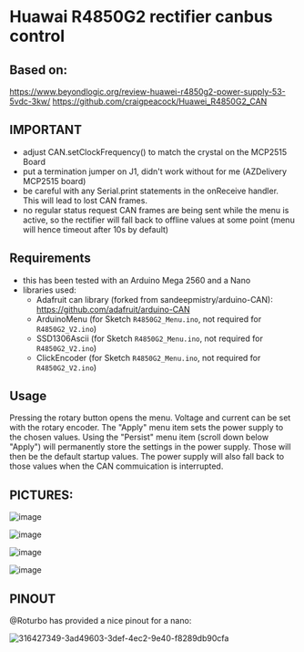 # Huawai R4850G2 rectifier canbus control

  ## Based on:

   https://www.beyondlogic.org/review-huawei-r4850g2-power-supply-53-5vdc-3kw/
   https://github.com/craigpeacock/Huawei_R4850G2_CAN

  ## IMPORTANT

   - adjust CAN.setClockFrequency() to match the crystal on the MCP2515 Board
   - put a termination jumper on J1, didn't work without for me (AZDelivery MCP2515 board)
   - be careful with any Serial.print statements in the onReceive handler. This will lead to lost CAN frames.
   - no regular status request CAN frames are being sent while the menu is active, so the rectifier will
     fall back to offline values at some point (menu will hence timeout after 10s by default)

  ## Requirements 
   
   - this has been tested with an Arduino Mega 2560 and a Nano
   - libraries used:
      * Adafruit can library (forked from sandeepmistry/arduino-CAN):
        https://github.com/adafruit/arduino-CAN
      * ArduinoMenu (for Sketch `R4850G2_Menu.ino`, not required for `R4850G2_V2.ino`)
      * SSD1306Ascii (for Sketch `R4850G2_Menu.ino`, not required for `R4850G2_V2.ino`)
      * ClickEncoder (for Sketch `R4850G2_Menu.ino`, not required for `R4850G2_V2.ino`)

  ## Usage

Pressing the rotary button opens the menu. Voltage and current can be set with the rotary encoder. The "Apply" menu item sets the power supply to the chosen values. Using the "Persist" menu item (scroll down below "Apply") will permanently store the settings in the power supply. Those will then be the default startup values. The power supply will also fall back to those values when the CAN commuication is interrupted.
    
  ## PICTURES:

![image](https://github.com/user-attachments/assets/6b1efe15-7531-4c83-ac09-217468b4d0bf)

![image](https://github.com/user-attachments/assets/ebad8baa-e086-44e9-afd9-ef9afe57da40)

![image](https://github.com/haklein/r4850g2_arduino/assets/4569994/4e9a6961-6cf1-44dc-b249-fee5d6895d06)

![image](https://github.com/haklein/r4850g2_arduino/assets/4569994/0b62c0eb-7f6b-4b83-9882-98f3fad1fb27)

  ## PINOUT

  @Roturbo has provided a nice pinout for a nano: 

  ![316427349-3ad49603-3def-4ec2-9e40-f8289db90cfa](https://github.com/haklein/r4850g2_arduino/assets/4569994/0a200d5f-f5de-4887-b59d-5bd5942bd7a0)
